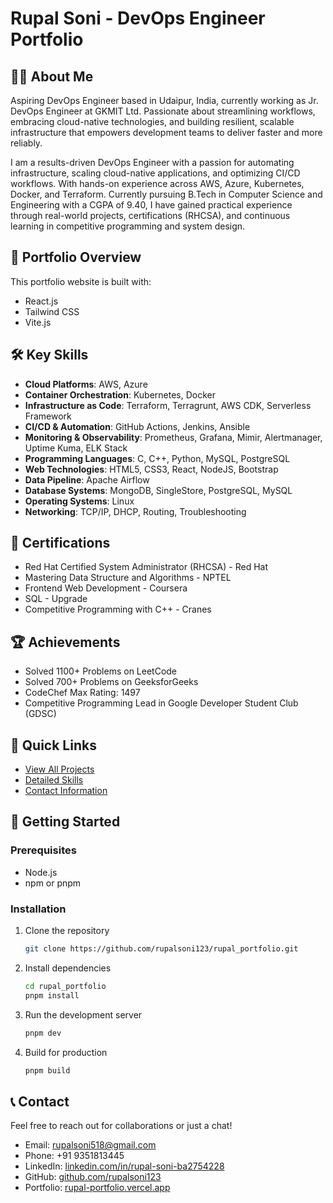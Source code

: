 # Rupal Soni - DevOps Engineer Portfolio

## 👨‍💻 About Me

Aspiring DevOps Engineer based in Udaipur, India, currently working as Jr. DevOps Engineer at GKMIT Ltd. Passionate about streamlining workflows, embracing cloud-native technologies, and building resilient, scalable infrastructure that empowers development teams to deliver faster and more reliably.

I am a results-driven DevOps Engineer with a passion for automating infrastructure, scaling cloud-native applications, and optimizing CI/CD workflows. With hands-on experience across AWS, Azure, Kubernetes, Docker, and Terraform. Currently pursuing B.Tech in Computer Science and Engineering with a CGPA of 9.40, I have gained practical experience through real-world projects, certifications (RHCSA), and continuous learning in competitive programming and system design.

## 🚀 Portfolio Overview

This portfolio website is built with:
- React.js
- Tailwind CSS
- Vite.js

## 🛠️ Key Skills

- **Cloud Platforms**: AWS, Azure
- **Container Orchestration**: Kubernetes, Docker
- **Infrastructure as Code**: Terraform, Terragrunt, AWS CDK, Serverless Framework
- **CI/CD & Automation**: GitHub Actions, Jenkins, Ansible
- **Monitoring & Observability**: Prometheus, Grafana, Mimir, Alertmanager, Uptime Kuma, ELK Stack
- **Programming Languages**: C, C++, Python, MySQL, PostgreSQL
- **Web Technologies**: HTML5, CSS3, React, NodeJS, Bootstrap
- **Data Pipeline**: Apache Airflow
- **Database Systems**: MongoDB, SingleStore, PostgreSQL, MySQL
- **Operating Systems**: Linux
- **Networking**: TCP/IP, DHCP, Routing, Troubleshooting

## 📜 Certifications

- Red Hat Certified System Administrator (RHCSA) - Red Hat
- Mastering Data Structure and Algorithms - NPTEL
- Frontend Web Development - Coursera
- SQL - Upgrade
- Competitive Programming with C++ - Cranes

## 🏆 Achievements

- Solved 1100+ Problems on LeetCode
- Solved 700+ Problems on GeeksforGeeks
- CodeChef Max Rating: 1497
- Competitive Programming Lead in Google Developer Student Club (GDSC)

## 🔗 Quick Links

- [View All Projects](./PROJECTS.md)
- [Detailed Skills](./SKILLS.md)
- [Contact Information](./CONTACT.md)

## 🚀 Getting Started

### Prerequisites
- Node.js
- npm or pnpm

### Installation

1. Clone the repository
   ```bash
   git clone https://github.com/rupalsoni123/rupal_portfolio.git
   ```

2. Install dependencies
   ```bash
   cd rupal_portfolio
   pnpm install
   ```

3. Run the development server
   ```bash
   pnpm dev
   ```

4. Build for production
   ```bash
   pnpm build
   ```

## 📞 Contact

Feel free to reach out for collaborations or just a chat!
- Email: rupalsoni518@gmail.com
- Phone: +91 9351813445
- LinkedIn: [linkedin.com/in/rupal-soni-ba2754228](https://linkedin.com/in/rupal-soni-ba2754228)
- GitHub: [github.com/rupalsoni123](https://github.com/rupalsoni123)
- Portfolio: [rupal-portfolio.vercel.app](https://rupal-portfolio.vercel.app)
